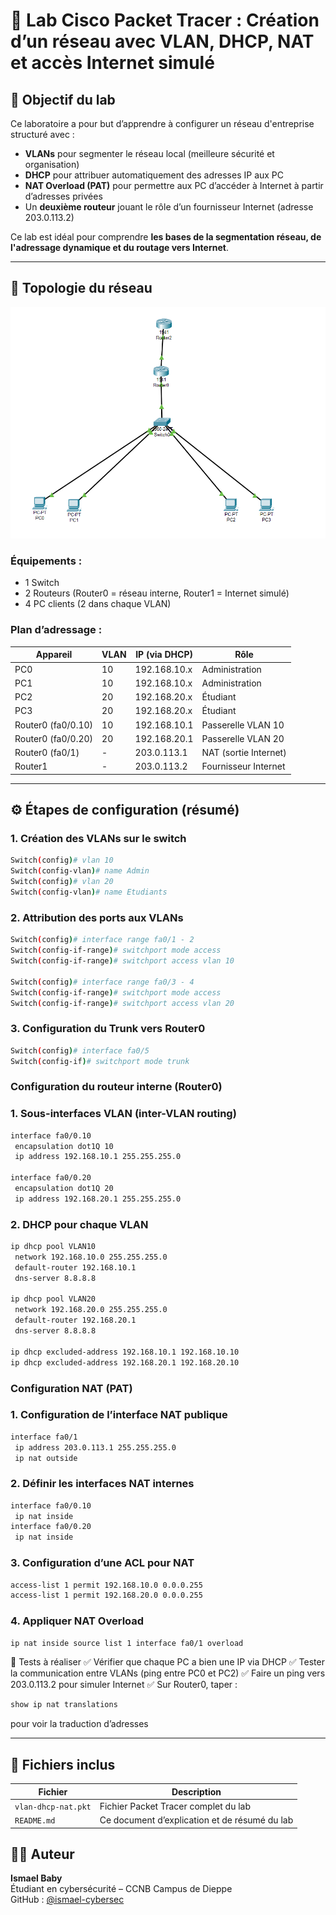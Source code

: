 # 📡 Lab Cisco Packet Tracer : Création d’un réseau avec VLAN, DHCP, NAT et accès Internet simulé

## 🎯 Objectif du lab

Ce laboratoire a pour but d’apprendre à configurer un réseau d'entreprise structuré avec :
- **VLANs** pour segmenter le réseau local (meilleure sécurité et organisation)
- **DHCP** pour attribuer automatiquement des adresses IP aux PC
- **NAT Overload (PAT)** pour permettre aux PC d’accéder à Internet à partir d’adresses privées
- Un **deuxième routeur** jouant le rôle d’un fournisseur Internet (adresse 203.0.113.2)

Ce lab est idéal pour comprendre **les bases de la segmentation réseau, de l'adressage dynamique et du routage vers Internet**.

---

## 🧱 Topologie du réseau

![alt text](image-2.png)

### Équipements :
- 1 Switch
- 2 Routeurs (Router0 = réseau interne, Router1 = Internet simulé)
- 4 PC clients (2 dans chaque VLAN)

### Plan d’adressage :

| Appareil | VLAN | IP (via DHCP) | Rôle |
|----------|------|---------------|------|
| PC0      | 10   | 192.168.10.x  | Administration |
| PC1      | 10   | 192.168.10.x  | Administration |
| PC2      | 20   | 192.168.20.x  | Étudiant |
| PC3      | 20   | 192.168.20.x  | Étudiant |
| Router0 (fa0/0.10) | 10 | 192.168.10.1 | Passerelle VLAN 10 |
| Router0 (fa0/0.20) | 20 | 192.168.20.1 | Passerelle VLAN 20 |
| Router0 (fa0/1) | - | 203.0.113.1 | NAT (sortie Internet) |
| Router1 | - | 203.0.113.2 | Fournisseur Internet |

---

## ⚙️ Étapes de configuration (résumé)

### 1. Création des VLANs sur le switch
```bash
Switch(config)# vlan 10
Switch(config-vlan)# name Admin
Switch(config)# vlan 20
Switch(config-vlan)# name Etudiants
```
### 2. Attribution des ports aux VLANs
```bash
Switch(config)# interface range fa0/1 - 2
Switch(config-if-range)# switchport mode access
Switch(config-if-range)# switchport access vlan 10

Switch(config)# interface range fa0/3 - 4
Switch(config-if-range)# switchport mode access
Switch(config-if-range)# switchport access vlan 20
```
### 3. Configuration du Trunk vers Router0
```bash
Switch(config)# interface fa0/5
Switch(config-if)# switchport mode trunk
```
### Configuration du routeur interne (Router0)
### 1. Sous-interfaces VLAN (inter-VLAN routing)
```bash 
interface fa0/0.10
 encapsulation dot1Q 10
 ip address 192.168.10.1 255.255.255.0

interface fa0/0.20
 encapsulation dot1Q 20
 ip address 192.168.20.1 255.255.255.0
```
### 2. DHCP pour chaque VLAN
```bash
ip dhcp pool VLAN10
 network 192.168.10.0 255.255.255.0
 default-router 192.168.10.1
 dns-server 8.8.8.8

ip dhcp pool VLAN20
 network 192.168.20.0 255.255.255.0
 default-router 192.168.20.1
 dns-server 8.8.8.8

ip dhcp excluded-address 192.168.10.1 192.168.10.10
ip dhcp excluded-address 192.168.20.1 192.168.20.10
```
### Configuration NAT (PAT)
### 1. Configuration de l’interface NAT publique
```bash
interface fa0/1
 ip address 203.0.113.1 255.255.255.0
 ip nat outside
```
### 2. Définir les interfaces NAT internes
```bash
interface fa0/0.10
 ip nat inside
interface fa0/0.20
 ip nat inside
```
### 3. Configuration d’une ACL pour NAT
```bash
access-list 1 permit 192.168.10.0 0.0.0.255
access-list 1 permit 192.168.20.0 0.0.0.255
```
### 4. Appliquer NAT Overload
```bash
ip nat inside source list 1 interface fa0/1 overload
```

🧪 Tests à réaliser
✅ Vérifier que chaque PC a bien une IP via DHCP
✅ Tester la communication entre VLANs (ping entre PC0 et PC2)
✅ Faire un ping vers 203.0.113.2 pour simuler Internet
✅ Sur Router0, taper :

```bash
show ip nat translations
```
pour voir la traduction d’adresses

---

## 📂 Fichiers inclus

| Fichier              | Description                                      |
|----------------------|--------------------------------------------------|
| `vlan-dhcp-nat.pkt`  | Fichier Packet Tracer complet du lab             |
| `README.md`          | Ce document d’explication et de résumé du lab    |


## 👨‍🎓 Auteur

**Ismael Baby**  
Étudiant en cybersécurité – CCNB Campus de Dieppe  
GitHub : [@ismael-cybersec](https://github.com/ismael-cybersec)